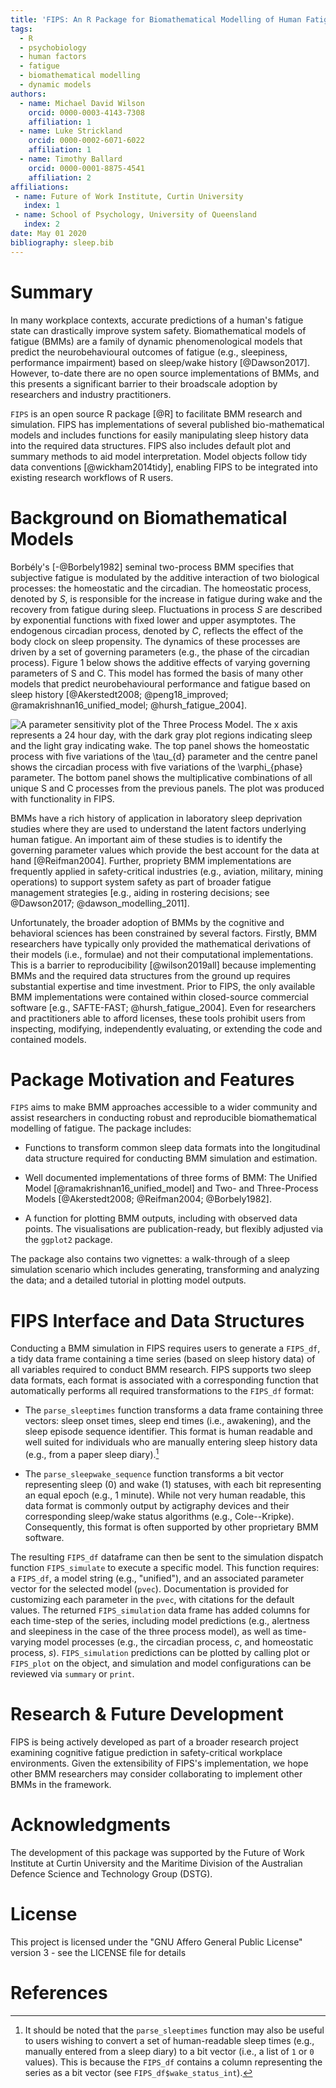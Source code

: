```yaml
---
title: 'FIPS: An R Package for Biomathematical Modelling of Human Fatigue Related Impairment'
tags:
  - R
  - psychobiology
  - human factors
  - fatigue
  - biomathematical modelling
  - dynamic models
authors:
  - name: Michael David Wilson
    orcid: 0000-0003-4143-7308
    affiliation: 1
  - name: Luke Strickland
    orcid: 0000-0002-6071-6022
    affiliation: 1
  - name: Timothy Ballard
    orcid: 0000-0001-8875-4541
    affiliation: 2
affiliations:
 - name: Future of Work Institute, Curtin University
   index: 1
 - name: School of Psychology, University of Queensland
   index: 2
date: May 01 2020
bibliography: sleep.bib
---
```


# Summary

In many workplace contexts, accurate predictions of a human's fatigue
state can drastically improve system safety. Biomathematical models of
fatigue (BMMs) are a family of dynamic phenomenological models that
predict the neurobehavioural outcomes of fatigue (e.g., sleepiness,
performance impairment) based on sleep/wake history [@Dawson2017].
However, to-date there are no open source implementations of BMMs, and
this presents a significant barrier to their broadscale adoption by
researchers and industry practitioners.

`FIPS` is an open source R package [@R] to facilitate BMM research and
simulation. FIPS has implementations of several published
bio-mathematical models and includes functions for easily manipulating
sleep history data into the required data structures. FIPS also includes
default plot and summary methods to aid model interpretation. Model
objects follow tidy data conventions [@wickham2014tidy], enabling FIPS to be
integrated into existing research workflows of R users.

# Background on Biomathematical Models

Borbély's [-@Borbely1982] seminal two-process BMM specifies that
subjective fatigue is modulated by the additive interaction of two
biological processes: the homeostatic and the circadian. The homeostatic
process, denoted by *S*, is responsible for the increase in fatigue
during wake and the recovery from fatigue during sleep. Fluctuations in
process *S* are described by exponential functions with fixed lower and
upper asymptotes. The endogenous circadian process, denoted by *C*,
reflects the effect of the body clock on sleep propensity. The dynamics
of these processes are driven by a set of governing parameters (e.g.,
the phase of the circadian process). Figure 1 below shows the additive
effects of varying governing parameters of S and C. This model has
formed the basis of many other models that predict neurobehavioural
performance and fatigue based on sleep history 
[@Akerstedt2008; @peng18_improved; @ramakrishnan16_unified_model; @hursh_fatigue_2004].

![A parameter sensitivity plot of the Three Process Model. The _x_ axis
represents a 24 hour day, with the dark gray plot regions indicating sleep and
the light gray indicating wake. The top panel shows the homeostatic process with
five variations of the $\tau_{d}$ parameter and the centre panel shows the
circadian process with five variations of the $\varphi_{phase}$ parameter. The
bottom panel shows the multiplicative combinations of all unique S and C
processes from the previous panels. The plot was produced with functionality in
`FIPS`.](FIPS_Fatigue_2PM.png)

BMMs have a rich history of application in laboratory sleep deprivation studies
where they are used to understand the latent factors underlying human fatigue.
An important aim of these studies is to identify the governing parameter values
which provide the best account for the data at hand [@Reifman2004]. Further,
propriety BMM implementations are frequently applied in safety-critical
industries (e.g., aviation, military, mining operations) to support system
safety as part of broader fatigue management strategies 
[e.g., aiding in rostering decisions; see @Dawson2017; @dawson_modelling_2011].

Unfortunately, the broader adoption of BMMs by the cognitive and behavioral
sciences has been constrained by several factors. Firstly, BMM researchers have
typically only provided the mathematical derivations of their models (i.e.,
formulae) and not their computational implementations. This is a barrier to
reproducibility [@wilson2019all] because implementing BMMs and the required data
structures from the ground up requires substantial expertise and time
investment. Prior to FIPS, the only available BMM implementations were contained
within closed-source commercial software [e.g., SAFTE-FAST; @hursh_fatigue_2004].
Even for researchers and practitioners able to afford licenses, these tools
prohibit users from inspecting, modifying, independently evaluating, or
extending the code and contained models.

# Package Motivation and Features

`FIPS` aims to make BMM approaches accessible to a wider community and
assist researchers in conducting robust and reproducible biomathematical
modelling of fatigue. The package includes:

-   Functions to transform common sleep data formats into the
    longitudinal data structure required for conducting BMM simulation
    and estimation.

-   Well documented implementations of three forms of BMM: The Unified
    Model [@ramakrishnan16_unified_model] and Two- and Three-Process Models
    [@Akerstedt2008; @Reifman2004; @Borbely1982].

-   A function for plotting BMM outputs, including with observed data
    points. The visualisations are publication-ready, but flexibly
    adjusted via the `ggplot2` package.

The package also contains two vignettes: a walk-through of a sleep simulation
scenario which includes generating, transforming and analyzing the data;
and a detailed tutorial in plotting model outputs.

# FIPS Interface and Data Structures

Conducting a BMM simulation in FIPS requires users to generate a `FIPS_df`, a
tidy data frame containing a time series (based on sleep history data) of all
variables required to conduct BMM research. FIPS supports two sleep data
formats, each format is associated with a corresponding function that automatically
performs all required transformations to the `FIPS_df` format:

-   The `parse_sleeptimes` function transforms a data frame containing three
    vectors: sleep onset times, sleep end times (i.e., awakening), and the sleep
    episode sequence identifier. This format is human readable and well suited
    for individuals who are manually entering sleep history data (e.g., from a
    paper sleep diary).[^1]	

-   The `parse_sleepwake_sequence` function transforms a bit vector
    representing sleep (0) and wake (1) statuses, with each bit
    representing an equal epoch (e.g., 1 minute). While not very human
    readable, this data format is commonly output by actigraphy devices
    and their corresponding sleep/wake status algorithms (e.g.,
    Cole--Kripke). Consequently, this format is often supported by other
    proprietary BMM software.

[^1]: It should be noted that the `parse_sleeptimes` function may also be useful to users wishing to convert a set of human-readable sleep times (e.g., manually entered from a sleep diary) to a bit vector (i.e., a list of `1` or `0` values). This is because the `FIPS_df` contains a column representing the series as a bit vector (see `FIPS_df$wake_status_int`).

The resulting `FIPS_df` dataframe can then be sent to the simulation
dispatch function `FIPS_simulate` to execute a specific model. This
function requires: a `FIPS_df`, a model string (e.g., "unified"), and an associated
parameter vector for the selected model (`pvec`). Documentation is
provided for customizing each parameter in the `pvec`, with citations
for the default values. The returned `FIPS_simulation` data frame has
added columns for each time-step of the series, including model
predictions (e.g., alertness and sleepiness in the case of the three
process model), as well as time-varying model processes (e.g., the
circadian process, *c*, and homeostatic process, *s*). `FIPS_simulation`
predictions can be plotted by calling plot or `FIPS_plot` on the object,
and simulation and model configurations can be reviewed via `summary`
or `print`.

# Research & Future Development

FIPS is being actively developed as part of a broader research project
examining cognitive fatigue prediction in safety-critical workplace
environments. Given the extensibility of FIPS's implementation, we hope
other BMM researchers may consider collaborating to implement other BMMs
in the framework.

# Acknowledgments

The development of this package was supported by the Future of Work Institute at Curtin University and the Maritime Division of the Australian Defence Science and Technology Group (DSTG).

# License

This project is licensed under the "GNU Affero General Public License"
version 3 - see the LICENSE file for details

# References

